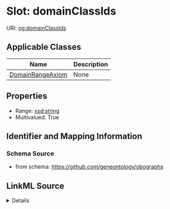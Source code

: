 # Slot: domainClassIds

URI: [og:domainClassIds](https://github.com/geneontology/obographs/domainClassIds)



<!-- no inheritance hierarchy -->




## Applicable Classes

| Name | Description |
| --- | --- |
[DomainRangeAxiom](DomainRangeAxiom.md) | None






## Properties

* Range: [xsd:string](http://www.w3.org/2001/XMLSchema#string)
* Multivalued: True







## Identifier and Mapping Information







### Schema Source


* from schema: https://github.com/geneontology/obographs




## LinkML Source

<details>
```yaml
name: domainClassIds
from_schema: https://github.com/geneontology/obographs
rank: 1000
multivalued: true
alias: domainClassIds
domain_of:
- DomainRangeAxiom
range: string

```
</details>